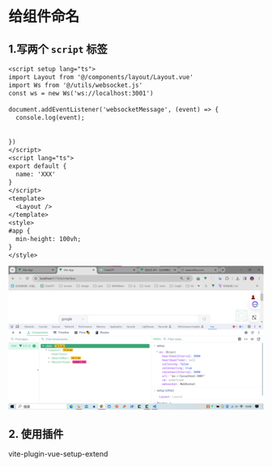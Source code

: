 # 给组件命名

## 1.写两个 `script` 标签 

```vue
<script setup lang="ts">
import Layout from '@/components/layout/Layout.vue'
import Ws from '@/utils/websocket.js'
const ws = new Ws('ws://localhost:3001')

document.addEventListener('websocketMessage', (event) => {
  console.log(event);
  
  
})
</script>
<script lang="ts">
export default {
  name: 'XXX'
}
</script>
<template>
  <Layout />
</template>
<style>
#app {
  min-height: 100vh;
}
</style>

```
![效果图](./assets/1.name.png)
## 2. 使用插件

vite-plugin-vue-setup-extend

# 